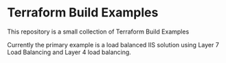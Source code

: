 # Terraform Build Examples

This repository is a small collection of Terraform Build Examples

Currently the primary example is a load balanced IIS solution using Layer 7 Load Balancing and Layer 4 load balancing.